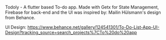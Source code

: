Todoly - A flutter based To-do app.
Made with Getx for State Management, Firebase for back-end and the UI was inspired by: Mailin Hülsmann's design from Behance.

UI Design: https://www.behance.net/gallery/124541301/To-Do-List-App-UI-Design?tracking_source=search_projects%7CTo%20do%20app
